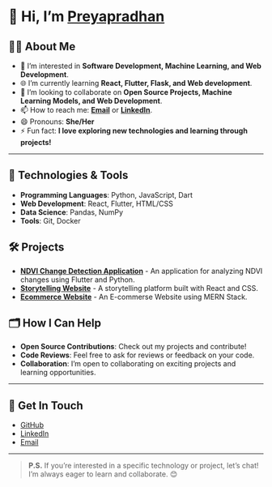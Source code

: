 # 👋 Hi, I’m [Preyapradhan](https://github.com/Preyapradhan)

## 👨‍💻 About Me
- 🌟 I’m interested in **Software Development, Machine Learning, and Web Development**.
- 🌐 I’m currently learning **React, Flutter, Flask, and Web development**.
- 💎 I’m looking to collaborate on **Open Source Projects, Machine Learning Models, and Web Development**.
- 📫 How to reach me: **[Email](mailto:Preyapradhan2645@gmail.com)** or **[LinkedIn](https://www.linkedin.com/in/preya-pradhan-a15627263)**.
- 😄 Pronouns: **She/Her**
- ⚡ Fun fact: **I love exploring new technologies and learning through projects!**

---

## 🔧 Technologies & Tools
- **Programming Languages**: Python, JavaScript, Dart
- **Web Development**: React, Flutter, HTML/CSS
- **Data Science**: Pandas, NumPy
- **Tools**: Git, Docker

## 🛠️ Projects
- [**NDVI Change Detection Application**](https://github.com/Preyapradhan/ndvi-change-detection) - An application for analyzing NDVI changes using Flutter and Python.
- [**Storytelling Website**](https://github.com/Preyapradhan/storytelling-website) - A storytelling platform built with React and CSS.
- [**Ecommerce Website**](https://github.com/Preyapradhan/e-commerce-website) - An E-commerse Website using MERN Stack.

## 🗂️ How I Can Help
- **Open Source Contributions**: Check out my projects and contribute!
- **Code Reviews**: Feel free to ask for reviews or feedback on your code.
- **Collaboration**: I’m open to collaborating on exciting projects and learning opportunities.

---

## 🌟 Get In Touch
- [GitHub](https://github.com/Preyapradhan)
- [LinkedIn](https://www.linkedin.com/in/preya-pradhan-a15627263)
- [Email](mailto:Preyapradhan2645@gmail.com)

---

> **P.S.** If you’re interested in a specific technology or project, let’s chat! I’m always eager to learn and collaborate. 😊
